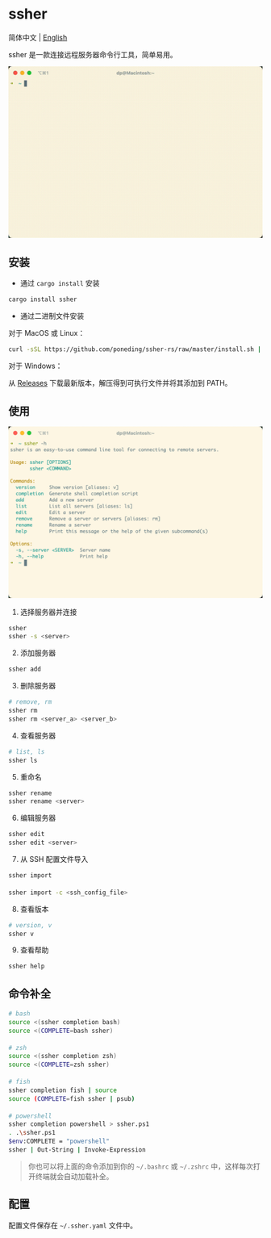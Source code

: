 # ssher

简体中文 | [English](README.md)

ssher 是一款连接远程服务器命令行工具，简单易用。

![demo](docs/images/demo.gif)

## 安装

- 通过 `cargo install` 安装

```bash
cargo install ssher
```

- 通过二进制文件安装

对于 MacOS 或 Linux：

```bash
curl -sSL https://github.com/poneding/ssher-rs/raw/master/install.sh | sh
```

对于 Windows：

从 [Releases](https://github.com/poneding/ssher-rs/releases/latest) 下载最新版本，解压得到可执行文件并将其添加到 PATH。

## 使用

![usage](docs/images/usage.png)

1. 选择服务器并连接

```bash
ssher
ssher -s <server>
```

2. 添加服务器

```bash
ssher add
```

3. 删除服务器

```bash
# remove, rm
ssher rm
ssher rm <server_a> <server_b>
```

4. 查看服务器

```bash
# list, ls
ssher ls
```

5. 重命名

```bash
ssher rename
ssher rename <server>
```

6. 编辑服务器

```bash
ssher edit
ssher edit <server>
```

7. 从 SSH 配置文件导入

```bash
ssher import

ssher import -c <ssh_config_file>
```

8. 查看版本

```bash
# version, v
ssher v
```

9. 查看帮助

```bash
ssher help
```

## 命令补全

```bash
# bash
source <(ssher completion bash)
source <(COMPLETE=bash ssher)

# zsh
source <(ssher completion zsh)
source <(COMPLETE=zsh ssher)

# fish
ssher completion fish | source
source (COMPLETE=fish ssher | psub)

# powershell
ssher completion powershell > ssher.ps1
. .\ssher.ps1
$env:COMPLETE = "powershell"
ssher | Out-String | Invoke-Expression
```

> 你也可以将上面的命令添加到你的 `~/.bashrc` 或 `~/.zshrc` 中，这样每次打开终端就会自动加载补全。

## 配置

配置文件保存在 `~/.ssher.yaml` 文件中。
